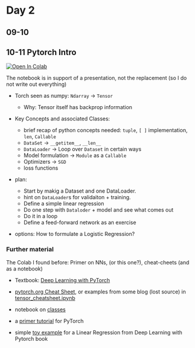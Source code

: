 # Day 2

## 09-10 

## 10-11 Pytorch Intro
[![Open In Colab](https://colab.research.google.com/assets/colab-badge.svg)](https://colab.research.google.com/github/Center-for-Health-Data-Science/IntroToML/blob/HEAD/Day2/pytorch_intro.ipynb)

The notebook is in support of a presentation, not the replacement (so I do not write out everything)

- Torch seen as numpy: `Ndarray` -> `Tensor`
	- Why: Tensor itself has backprop information
- Key Concepts and associated Classes: 
    - brief recap of python concepts needed: `tuple`, `[ ]` implementation, `len`, `Callable`
    - `DataSet` -> `__getitem__`, `__len__`
    - `DataLoader` -> Loop over `Dataset` in certain ways
    - Model formulation -> `Module` as a `Callable`
    - Optimizers -> `SGD`
    - loss functions

- plan:
    * Start by makig a Dataset and one DataLoader. 
    * hint on `DataLoader`s for validaiton + training. 
    * Define a simple linear regression
    * Do one step with `Dataloder` + model and see what comes out
    * Do it in a loop
    * Define a feed-forward network as an exercise

- options: How to formulate a Logistic Regression?


### Further material
The Colab I found before: Primer on NNs, (or this one?), cheat-cheets (and as a notebook)

- Textbook: [Deep Learning with PyTorch](https://github.com/deep-learning-with-pytorch/dlwpt-code)

- [pytorch.org Cheat Sheet](https://pytorch.org/tutorials/beginner/ptcheat.html), or examples from some blog (lost source) in [tensor_cheatsheet.ipynb](tensor_cheatsheet.ipynb)

- notebook on [classes](https://github.com/Center-for-Health-Data-Science/PythonTsunami/tree/fall2021/Classes)

- a [primer tutorial](https://github.com/sweetpand/PyTorch_fun/blob/master/pytorch_primer.ipynb) for PyTorch
- simple [toy example](https://github.com/deep-learning-with-pytorch/dlwpt-code/blob/master/p1ch6/1_neural_networks.ipynb) for a Linear Regression from Deep Learning with Pytorch book